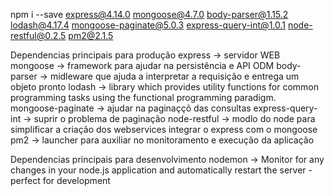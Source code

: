 
npm i --save express@4.14.0 mongoose@4.7.0 body-parser@1.15.2 lodash@4.17.4 mongoose-paginate@5.0.3 express-query-int@1.0.1 node-restful@0.2.5 pm2@2.1.5

Dependencias principais para produção
express -> servidor WEB
mongoose -> framework para ajudar na persistência e API ODM 
body-parser -> midleware que ajuda a interpretar a requisição e entrega um objeto pronto
lodash ->  library which provides utility functions for common programming tasks using the functional programming paradigm.
mongoose-paginate -> ajudar na paginaççõ das consultas
express-query-int ->  suprir o problema de paginação
node-restful -> modlo do node para simplificar a criação dos webservices integrar o express com o mongoose
pm2 -> launcher para auxiliar no monitoramento e execução da aplicação

Dependencias principais para desenvolvimento
nodemon -> Monitor for any changes in your node.js application and automatically restart the server - perfect for development